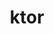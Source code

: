 ---
blog: https://blog.jetbrains.com/ktor
codehost: https://github.com/https://github.com/ktorio/ktor
logohandle: ktorio
sort: ktor
title: ktor
twitter: https://x.com/jetbrainsktor
website: https://ktor.io/
---